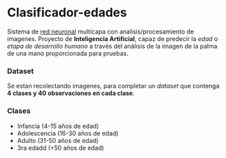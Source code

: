 # Clasificador-edades
Sistema de [red neuronal](https://www.xeridia.com/blog/redes-neuronales-artificiales-que-son-y-como-se-entrenan-parte-i) multicapa con analisis/procesamiento de imagenes.
Proyecto de **Inteligencia Artificial**, capaz de predecir la *edad* o *etapa de
desarrollo humano* a través del análisis de la imagen de la palma de una mano proporcionada para pruebas.

### Dataset
Se estan recolectando imagenes, para completar un *dataset*
que contenga **4 clases y 40 observaciones en cada clase**.

### Clases
- Infancia (4-15 años de edad)
- Adolescencia (16-30 años de edad)
- Adulto (31-50 años de edad)
- 3ra edadd (+50 años de edad)
